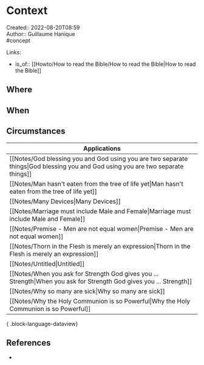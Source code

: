 # Context

Created:: 2022-08-20T08:59  
Author:: Guillaume Hanique  
#concept

Links:

- is_of:: [[Howto/How to read the Bible/How to read the Bible\|How to read the Bible]]

## Where

## When

## Circumstances

| Applications                                                                                                                        |
| ----------------------------------------------------------------------------------------------------------------------------------- |
| [[Notes/God blessing you and God using you are two separate things\|God blessing you and God using you are two separate things]] |
| [[Notes/Man hasn't eaten from the tree of life yet\|Man hasn't eaten from the tree of life yet]]                                 |
| [[Notes/Many Devices\|Many Devices]]                                                                                             |
| [[Notes/Marriage must include Male and Female\|Marriage must include Male and Female]]                                           |
| [[Notes/Premise - Men are not equal women\|Premise - Men are not equal women]]                                                   |
| [[Notes/Thorn in the Flesh is merely an expression\|Thorn in the Flesh is merely an expression]]                                 |
| [[Notes/Untitled\|Untitled]]                                                                                                     |
| [[Notes/When you ask for Strength God gives you ... Strength\|When you ask for Strength God gives you ... Strength]]             |
| [[Notes/Why so many are sick\|Why so many are sick]]                                                                             |
| [[Notes/Why the Holy Communion is so Powerful\|Why the Holy Communion is so Powerful]]                                           |

{ .block-language-dataview}

## References

- 
